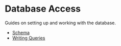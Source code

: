 # Database Access

Guides on setting up and working with the database.

- [Schema](schema.md)
- [Writing Queries](queries.md)
